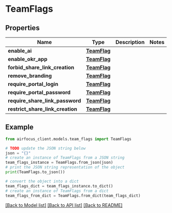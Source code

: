 # TeamFlags


## Properties

Name | Type | Description | Notes
------------ | ------------- | ------------- | -------------
**enable_ai** | [**TeamFlag**](TeamFlag.md) |  | 
**enable_okr_app** | [**TeamFlag**](TeamFlag.md) |  | 
**forbid_share_link_creation** | [**TeamFlag**](TeamFlag.md) |  | 
**remove_branding** | [**TeamFlag**](TeamFlag.md) |  | 
**require_portal_login** | [**TeamFlag**](TeamFlag.md) |  | 
**require_portal_password** | [**TeamFlag**](TeamFlag.md) |  | 
**require_share_link_password** | [**TeamFlag**](TeamFlag.md) |  | 
**restrict_share_link_creation** | [**TeamFlag**](TeamFlag.md) |  | 

## Example

```python
from airfocus_client.models.team_flags import TeamFlags

# TODO update the JSON string below
json = "{}"
# create an instance of TeamFlags from a JSON string
team_flags_instance = TeamFlags.from_json(json)
# print the JSON string representation of the object
print(TeamFlags.to_json())

# convert the object into a dict
team_flags_dict = team_flags_instance.to_dict()
# create an instance of TeamFlags from a dict
team_flags_from_dict = TeamFlags.from_dict(team_flags_dict)
```
[[Back to Model list]](../README.md#documentation-for-models) [[Back to API list]](../README.md#documentation-for-api-endpoints) [[Back to README]](../README.md)


